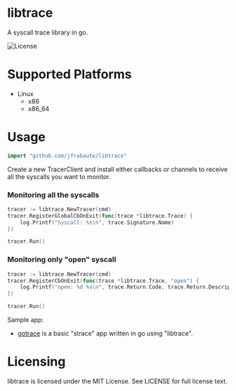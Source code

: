 libtrace
========
A syscall trace library in go.

![License](http://img.shields.io/badge/license-MIT-blue.svg)

Supported Platforms
===================

* Linux
  * x86
  * x86_64

Usage
============

```go
import "github.com/jfrabaute/libtrace"
```

Create a new TracerClient and install either callbacks or channels to receive all the syscalls you want to monitor.


### Monitoring all the syscalls
```go
tracer := libtrace.NewTracer(cmd)
tracer.RegisterGlobalCbOnExit(func(trace *libtrace.Trace) {
	log.Printf("Syscall: %s\n", trace.Signature.Name)
})

tracer.Run()
```

### Monitoring only "open" syscall
```go
tracer := libtrace.NewTracer(cmd)
tracer.RegisterCbOnExit(func(trace *libtrace.Trace, "open") {
	log.Printf("open: %d %s\n", trace.Return.Code, trace.Return.Description)
})

tracer.Run()
```

Sample app:

* [gotrace](https://github.com/jfrabaute/gotrace) is a basic "strace" app written in go using "libtrace".

Licensing
=========
libtrace is licensed under the MIT License. See LICENSE for full license text.
